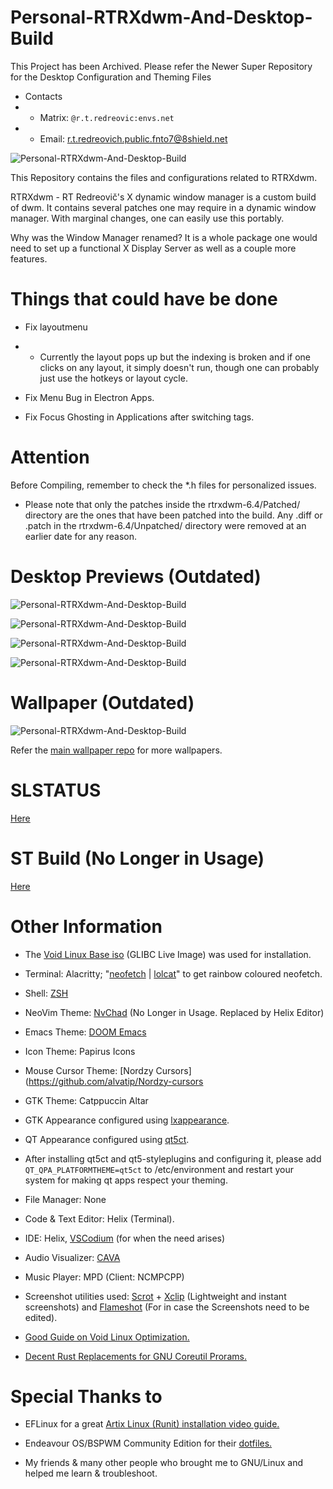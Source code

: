 # Personal-RTRXdwm-And-Desktop-Build

This Project has been Archived. Please refer the Newer Super Repository for the Desktop Configuration and Theming Files

- Contacts
- - Matrix: `@r.t.redreovic:envs.net`
- - Email: [r.t.redreovich.public.fnto7@8shield.net](mailto:r.t.redreovich.public.fnto7@8shield.net)

![Personal-RTRXdwm-And-Desktop-Build](https://github.com/Red1922/Personal-RTRXdWM-And-Desktop-Build/blob/main/Media/Core/rtrxdwmcore.png?raw=true)

This Repository contains the files and configurations related to RTRXdwm.

RTRXdwm - RT Redreovič's X dynamic window manager is a custom build of dwm. It contains several patches one may require in a dynamic window manager. With marginal changes, one can easily use this portably.

Why was the Window Manager renamed? It is a whole package one would need to set up a functional X Display Server as well as a couple more features.

# Things that could have be done

- Fix layoutmenu
- - Currently the layout pops up but the indexing is broken and if one clicks on any layout, it simply doesn't run, though one can probably just use the hotkeys or layout cycle.

- Fix Menu Bug in Electron Apps.

- Fix Focus Ghosting in Applications after switching tags.

# Attention

Before Compiling, remember to check the \*.h files for personalized issues.

- Please note that only the patches inside the rtrxdwm-6.4/Patched/ directory are the ones that have been patched into the build. Any .diff or .patch in the rtrxdwm-6.4/Unpatched/ directory were removed at an earlier date for any reason.

# Desktop Previews (Outdated)

![Personal-RTRXdwm-And-Desktop-Build](https://github.com/Red1922/Personal-RTRXdWM-And-Desktop-Build/blob/main/Media/Screenshots/Term.png?raw=true)

![Personal-RTRXdwm-And-Desktop-Build](https://github.com/Red1922/Personal-RTRXdwm-And-Desktop-Build/blob/main/Media/Screenshots/TermWPicom.png?raw=true)

![Personal-RTRXdwm-And-Desktop-Build](https://github.com/Red1922/Personal-RTRXdwm-And-Desktop-Build/blob/main/Media/Screenshots/Preview.png?raw=true)

![Personal-RTRXdwm-And-Desktop-Build](https://github.com/Red1922/Personal-RTRXdwm-And-Desktop-Build/blob/main/Media/Screenshots/Conky.png?raw=true)


# Wallpaper (Outdated)

![Personal-RTRXdwm-And-Desktop-Build](https://github.com/Red1922/Personal-RTRXdwm-And-Desktop-Build/blob/main/Media/Wallpapers/SWARM-1920x1080.png?raw=true)

Refer the [main wallpaper repo](https://github.com/Red1922/Wallpapers) for more wallpapers.

# SLSTATUS

[Here](https://github.com/Red1922/slstatus)

# ST Build (No Longer in Usage)
[Here](https://github.com/Red1922/Personal-ST-build)

# Other Information

- The [Void Linux Base iso](https://voidlinux.org/download/) (GLIBC Live Image) was used for installation.

- Terminal: Alacritty; "[neofetch](https://github.com/dylanaraps/neofetch) | [lolcat](https://github.com/busyloop/lolcat)" to get rainbow coloured neofetch.

- Shell: [ZSH](https://www.zsh.org/)

- NeoVim Theme: [NvChad](https://nvchad.com/) (No Longer in Usage. Replaced by Helix Editor)

- Emacs Theme: [DOOM Emacs](https://github.com/doomemacs/doomemacs)

- Icon Theme: Papirus Icons

- Mouse Cursor Theme: [Nordzy Cursors](https://github.com/alvatip/Nordzy-cursors

- GTK Theme: Catppuccin Altar

- GTK Appearance configured using [lxappearance](https://github.com/lxde/lxappearance).

- QT Appearance configured using [qt5ct](https://sourceforge.net/projects/qt5ct/).

- After installing qt5ct and qt5-styleplugins and configuring it, please add `QT_QPA_PLATFORMTHEME=qt5ct` to /etc/environment and restart your system for making qt apps respect your theming.

- File Manager: None

- Code & Text Editor: Helix (Terminal).

- IDE: Helix, [VSCodium](https://github.com/VSCodium/vscodium) (for when the need arises)

- Audio Visualizer: [CAVA](https://github.com/karlstav/cava)

- Music Player: MPD (Client: NCMPCPP)

- Screenshot utilities used: [Scrot](https://github.com/dreamer/scrot) + [Xclip](https://github.com/astrand/xclip) (Lightweight and instant screenshots) and [Flameshot](https://flameshot.org/) (For in case the Screenshots need to be edited).

- [Good Guide on Void Linux Optimization.](https://gist.github.com/themagicalmammal/e443d3c5440d566f8206e5b957ab1493)

- [Decent Rust Replacements for GNU Coreutil Prorams.](https://deepu.tech/rust-terminal-tools-linux-mac-windows-fish-zsh/)

# Special Thanks to

- EFLinux for a great [Artix Linux (Runit) installation video guide.](https://www.youtube.com/watch?v=mIpZA6z-Ctk)

- Endeavour OS/BSPWM Community Edition for their [dotfiles.](https://github.com/EndeavourOS-Community-Editions/bspwm)

- My friends & many other people who brought me to GNU/Linux and helped me learn & troubleshoot.
